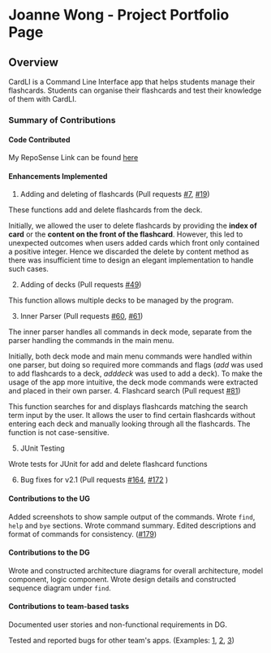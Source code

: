 # Joanne Wong  - Project Portfolio Page

## Overview

CardLI is a Command Line Interface app that helps students manage their flashcards. Students can organise their flashcards and test their knowledge of them with CardLI. 
### Summary of Contributions

#### Code Contributed
My RepoSense Link can be found [here](https://nus-cs2113-ay2122s1.github.io/tp-dashboard/?search=jwweiyin&sort=groupTitle&sortWithin=title&timeframe=commit&mergegroup=&groupSelect=groupByRepos&breakdown=true&checkedFileTypes=docs~functional-code~test-code~other&since=2021-09-25&tabOpen=true&tabType=authorship&tabAuthor=JWweiyin&tabRepo=AY2122S1-CS2113T-F12-1%2Ftp%5Bmaster%5D&authorshipIsMergeGroup=false&authorshipFileTypes=docs~functional-code~test-code&authorshipIsBinaryFileTypeChecked=false)

#### Enhancements Implemented

1. Adding and deleting of flashcards (Pull requests [#7](https://github.com/AY2122S1-CS2113T-F12-1/tp/pull/7), [#19](https://github.com/AY2122S1-CS2113T-F12-1/tp/pull/19))

These functions add and delete flashcards from the deck.

Initially, we allowed the user to delete flashcards by providing the **index of card** or the **content on the front of the flashcard**. However, this led to unexpected outcomes when users added cards which front only contained a positive integer. Hence we discarded the delete by content method as there was insufficient time to design an elegant implementation to handle such cases.

2. Adding of decks (Pull requests [#49](https://github.com/AY2122S1-CS2113T-F12-1/tp/pull/49))

This function allows multiple decks to be managed by the program.

3. Inner Parser (Pull requests [#60](https://github.com/AY2122S1-CS2113T-F12-1/tp/pull/60), [#61](https://github.com/AY2122S1-CS2113T-F12-1/tp/pull/61))

The inner parser handles all commands in deck mode, separate from the parser handling the commands in the main menu.

Initially, both deck mode and main menu commands were handled within one parser, but doing so required more commands and flags (*add* was used to add flashcards to a deck, *adddeck* was used to add a deck). To make the usage of the app more intuitive, the deck mode commands were extracted and placed in their own parser.
4. Flashcard search (Pull request [#81](https://github.com/AY2122S1-CS2113T-F12-1/tp/pull/81))

This function searches for and displays flashcards matching the search term input by the user. It allows the user to find certain flashcards without entering each deck and manually looking through all the flashcards. The function is not case-sensitive.

5. JUnit Testing

Wrote tests for JUnit for add and delete flashcard functions

6. Bug fixes for v2.1 (Pull requests [#164](https://github.com/AY2122S1-CS2113T-F12-1/tp/pull/164), [#172](https://github.com/AY2122S1-CS2113T-F12-1/tp/pull/172) )
#### Contributions to the UG

Added screenshots to show sample output of the commands. Wrote `find`, `help` and `bye` sections. Wrote command summary. Edited descriptions and format of commands for consistency. ([#179](https://github.com/AY2122S1-CS2113T-F12-1/tp/pull/179))
#### Contributions to the DG

Wrote and constructed architecture diagrams for overall architecture, model component, logic component. Wrote design details and constructed sequence diagram under `find`.
#### Contributions to team-based tasks

Documented user stories and non-functional requirements in DG.

Tested and reported bugs for other team's apps. (Examples: [1](https://github.com/JWweiyin/ped/issues/4), [2](https://github.com/JWweiyin/ped/issues/5), [3](https://github.com/JWweiyin/ped/issues/7))